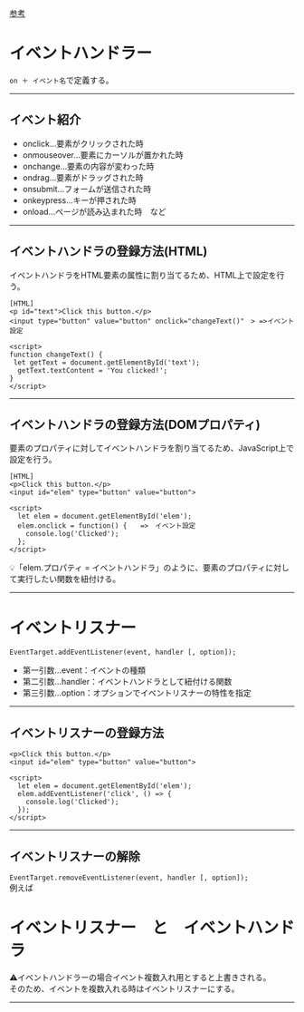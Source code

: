 [参考](https://tcd-theme.com/2021/05/javascript-eventhandler.html)

# イベントハンドラー
`on ＋ イベント名`で定義する。
***

## イベント紹介
- onclick...要素がクリックされた時   
- onmouseover...要素にカーソルが置かれた時   
- onchange...要素の内容が変わった時    
- ondrag...要素がドラッグされた時    
- onsubmit...フォームが送信された時    
- onkeypress...キーが押された時   
- onload...ページが読み込まれた時　など
***

## イベントハンドラの登録方法(HTML)
イベントハンドラをHTML要素の属性に割り当てるため、HTML上で設定を行う。   
~~~
[HTML]
<p id="text">Click this button.</p>
<input type="button" value="button" onclick="changeText()"　> =>イベント設定　 

<script>
function changeText() {
 let getText = document.getElementById('text');
  getText.textContent = 'You clicked!';
}
</script>
~~~
***

## イベントハンドラの登録方法(DOMプロパティ)
要素のプロパティに対してイベントハンドラを割り当てるため、JavaScript上で設定を行う。
~~~
[HTML]
<p>Click this button.</p>
<input id="elem" type="button" value="button">

<script>
  let elem = document.getElementById('elem');
  elem.onclick = function() {　　=>　イベント設定
    console.log('Clicked'); 
  };
</script>
~~~
💡「elem.プロパティ = イベントハンドラ」のように、要素のプロパティに対して実行したい関数を紐付ける。
***

# イベントリスナー
`EventTarget.addEventListener(event, handler [, option]);`  
- 第一引数...event：イベントの種類
- 第二引数...handler：イベントハンドラとして紐付ける関数
- 第三引数...option：オプションでイベントリスナーの特性を指定
***

## イベントリスナーの登録方法
~~~
<p>Click this button.</p>
<input id="elem" type="button" value="button">

<script>
  let elem = document.getElementById('elem');
  elem.addEventListener('click', () => {
    console.log('Clicked'); 
  });
</script>
~~~
***

## イベントリスナーの解除
`EventTarget.removeEventListener(event, handler [, option]);`   
例えば



# イベントリスナー　と　イベントハンドラ 
⚠️イベントハンドラーの場合イベント複数入れ用とすると上書きされる。    
そのため、イベントを複数入れる時はイベントリスナーにする。   
***

